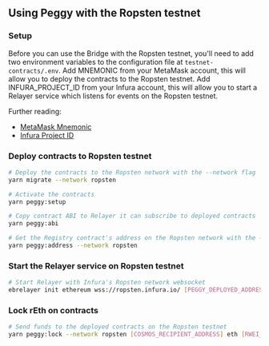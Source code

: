 
## Using Peggy with the Ropsten testnet

### Setup

Before you can use the Bridge with the Ropsten testnet, you'll need to add two environment variables to the configuration file at `testnet-contracts/.env`. Add MNEMONIC from your MetaMask account, this will allow you to deploy the contracts to the Ropsten testnet. Add INFURA_PROJECT_ID from your Infura account, this will allow you to start a Relayer service which listens for events on the Ropsten testnet.

Further reading:

- [MetaMask Mnemonic](https://metamask.zendesk.com/hc/en-us/articles/360015290032-How-to-Reveal-Your-Seed-Phrase)
- [Infura Project ID](https://blog.infura.io/introducing-the-infura-dashboard-8969b7ab94e7)

### Deploy contracts to Ropsten testnet

```bash
# Deploy the contracts to the Ropsten network with the --network flag
yarn migrate --network ropsten

# Activate the contracts
yarn peggy:setup

# Copy contract ABI to Relayer it can subscribe to deployed contracts
yarn peggy:abi

# Get the Registry contract's address on the Ropsten network with the --network flag
yarn peggy:address --network ropsten

```

### Start the Relayer service on Ropsten testnet

```bash
# Start Relayer with Infura's Ropsten network websocket
ebrelayer init ethereum wss://ropsten.infura.io/ [PEGGY_DEPLOYED_ADDRESS] validator --chain-id=peggy

```

### Lock rEth on contracts

```bash
# Send funds to the deployed contracts on the Ropsten testnet
yarn peggy:lock --network ropsten [COSMOS_RECIPIENT_ADDRESS] eth [RWEI_AMOUNT]

```